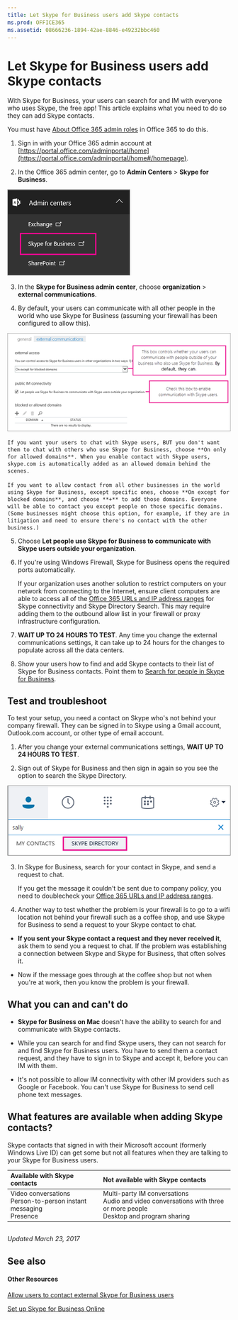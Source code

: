 ```yaml
---
title: Let Skype for Business users add Skype contacts
ms.prod: OFFICE365
ms.assetid: 08666236-1894-42ae-8846-e49232bbc460
---
```



# Let Skype for Business users add Skype contacts

With Skype for Business, your users can search for and IM with everyone who uses Skype, the free app! This article explains what you need to do so they can add Skype contacts. 
  
    
    

You must have  [About Office 365 admin roles](about-office-365-admin-roles.md) in Office 365 to do this.
1. Sign in with your Office 365 admin account at  [https://portal.office.com/adminportal/home](https://portal.office.com/adminportal/home#/homepage).
    
  
2. In the Office 365 admin center, go to **Admin Centers** > **Skype for Business**. 
    
    
  
    
    
![Choose the Skype for Business admin center.](images/376a7a45-e6e3-4716-be09-d2f294d885a2.png)
  
    
    

  
    
    

  
    
    

    
  
3. In the **Skype for Business admin center**, choose **organization** > **external communications**. 
    
  
4. By default, your users can communicate with all other people in the world who use Skype for Business (assuming your firewall has been configured to allow this). 
    
    
  
    
    
![Choose Let people use Skype for Business to communicate with Skype.](images/333789f8-2ea6-4bbd-805b-18130f427999.png)
  
    
    

  
    
    

  
    
    

    
    If you want your users to chat with Skype users, BUT you don't want them to chat with others who use Skype for Business, choose **On only for allowed domains**. When you enable contact with Skype users, skype.com is automatically added as an allowed domain behind the scenes. 
    
    If you want to allow contact from all other businesses in the world using Skype for Business, except specific ones, choose **On except for blocked domains**, and choose **+** to add those domains. Everyone will be able to contact you except people on those specific domains. (Some businesses might choose this option, for example, if they are in litigation and need to ensure there's no contact with the other business.)
    
  
5. Choose **Let people use Skype for Business to communicate with Skype users outside your organization**. 
    
  
6.  If you're using Windows Firewall, Skype for Business opens the required ports automatically.
    
    If your organization uses another solution to restrict computers on your network from connecting to the Internet, ensure client computers are able to access all of the  [Office 365 URLs and IP address ranges](http://technet.microsoft.com/library/8548a211-3fe7-47cb-abb1-355ea5aa88a2%28Office.14%29.aspx) for Skype connectivity and Skype Directory Search. This may require adding them to the outbound allow list in your firewall or proxy infrastructure configuration.
    
  
7. **WAIT UP TO 24 HOURS TO TEST**. Any time you change the external communications settings, it can take up to 24 hours for the changes to populate across all the data centers.
    
  
8. Show your users how to find and add Skype contacts to their list of Skype for Business contacts. Point them to  [Search for people in Skype for Business](http://technet.microsoft.com/library/b12500ef-e37f-4d22-aade-c11277e53f19%28Office.14%29.aspx).
    
  

## Test and troubleshoot

To test your setup, you need a contact on Skype who's not behind your company firewall. They can be signed in to Skype using a Gmail account, Outlook.com account, or other type of email account.
  
    
    

1. After you change your external communications settings, **WAIT UP TO 24 HOURS TO TEST**.
    
  
2. Sign out of Skype for Business and then sign in again so you see the option to search the Skype Directory. 
    
    
  
    
    
![When Skype Directory is highlighted, you can search for people who have Skype accounts.](images/76ee9fab-1ac3-4f4a-9569-f5f2606dbb7a.png)
  
    
    

  
    
    

  
    
    

    
  
3. In Skype for Business, search for your contact in Skype, and send a request to chat. 
    
    If you get the message it couldn't be sent due to company policy, you need to doublecheck your  [Office 365 URLs and IP address ranges](http://technet.microsoft.com/library/8548a211-3fe7-47cb-abb1-355ea5aa88a2%28Office.14%29.aspx). 
    
  
4. Another way to test whether the problem is your firewall is to go to a wifi location not behind your firewall such as a coffee shop, and use Skype for Business to send a request to your Skype contact to chat. 
    
  - **If you sent your Skype contact a request and they never received it**, ask them to send you a request to chat. If the problem was establishing a connection between Skype and Skype for Business, that often solves it.
    
  
  - Now if the message goes through at the coffee shop but not when you're at work, then you know the problem is your firewall. 
    
  

  
    
    

## What you can and can't do


- **Skype for Business on Mac** doesn't have the ability to search for and communicate with Skype contacts.
    
  
- While you can search for and find Skype users, they can not search for and find Skype for Business users. You have to send them a contact request, and they have to sign in to Skype and accept it, before you can IM with them. 
    
  
- It's not possible to allow IM connectivity with other IM providers such as Google or Facebook. You can't use Skype for Business to send cell phone text messages.
    
  

## What features are available when adding Skype contacts?

Skype contacts that signed in with their Microsoft account (formerly Windows Live ID) can get some but not all features when they are talking to your Skype for Business users.
  
    
    


|**Available with Skype contacts**|**Not available with Skype contacts**|
|:-----|:-----|
| Video conversations <br/>  Person-to-person instant messaging <br/>  Presence <br/> | Multi-party IM conversations <br/>  Audio and video conversations with three or more people <br/>  Desktop and program sharing <br/> |
   

## 

 *Updated March 23, 2017* 
  
    
    

## See also


#### Other Resources


  
    
    
 [Allow users to contact external Skype for Business users](allow-users-to-contact-external-skype-for-business-users.md)
  
    
    
 [Set up Skype for Business Online](set-up-skype-for-business-online.md)
